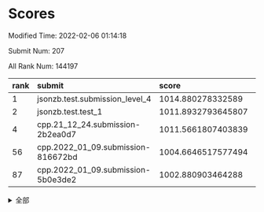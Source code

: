# Scores

Modified Time: 2022-02-06 01:14:18

Submit Num: 207

All Rank Num: 144197

| rank |               submit               |       score        |       sigma        | pk_num |
| :--- | :--------------------------------- | :----------------- | :----------------- | :----- |
| 1    | jsonzb.test.submission_level_4     | 1014.880278332589  | 0.8578562439018549 | 2781   |
| 2    | jsonzb.test.test_1                 | 1011.8932793645807 | 0.8091657369794566 | 2785   |
| 4    | cpp.21_12_24.submission-2b2ea0d7   | 1011.5661807403839 | 0.7573606361046601 | 2787   |
| 56   | cpp.2022_01_09.submission-816672bd | 1004.6646517577494 | 0.7196385569851471 | 2784   |
| 87   | cpp.2022_01_09.submission-5b0e3de2 | 1002.880903464288  | 0.7120671457716697 | 2786   |


<details>
<summary>全部</summary>

| rank |                 submit                 |       score        |       sigma        | pk_num |
| :--- | :------------------------------------- | :----------------- | :----------------- | :----- |
| 1    | jsonzb.test.submission_level_4         | 1014.880278332589  | 0.8578562439018549 | 2781   |
| 2    | jsonzb.test.test_1                     | 1011.8932793645807 | 0.8091657369794566 | 2785   |
| 3    | gobigger.level_3.submission_level_3_45 | 1011.7083254053794 | 0.7953737174643357 | 2787   |
| 4    | cpp.21_12_24.submission-2b2ea0d7       | 1011.5661807403839 | 0.7573606361046601 | 2787   |
| 5    | gobigger.level_3.submission_level_3_48 | 1011.451487644571  | 0.7798476378061036 | 2788   |
| 6    | gobigger.level_3.submission_level_3_14 | 1011.1512396529021 | 0.76615084772805   | 2782   |
| 7    | gobigger.level_3.submission_level_3_46 | 1011.1326797973767 | 0.7851289465816664 | 2785   |
| 8    | gobigger.level_3.submission_level_3_42 | 1011.0373234186518 | 0.7722404071001816 | 2787   |
| 9    | gobigger.level_3.submission_level_3_36 | 1010.9302421874334 | 0.7812490914926177 | 2792   |
| 10   | gobigger.level_3.submission_level_3_40 | 1010.908547395085  | 0.7592554200780748 | 2786   |
| 11   | gobigger.level_3.submission_level_3_28 | 1010.8934154573955 | 0.7638643965594331 | 2789   |
| 12   | gobigger.level_3.submission_level_3_4  | 1010.8930444976597 | 0.7589804603058614 | 2783   |
| 13   | gobigger.level_3.submission_level_3_35 | 1010.8771738952772 | 0.7866701378176684 | 2784   |
| 14   | gobigger.level_3.submission_level_3_21 | 1010.8565426155878 | 0.7654669078887267 | 2783   |
| 15   | gobigger.level_3.submission_level_3_39 | 1010.69717988693   | 0.7555744931471845 | 2784   |
| 16   | gobigger.level_3.submission_level_3_6  | 1010.5844016961532 | 0.7483296760693203 | 2783   |
| 17   | gobigger.level_3.submission_level_3_12 | 1010.5106899910893 | 0.769712712111417  | 2784   |
| 18   | gobigger.level_3.submission_level_3_2  | 1010.4997263751715 | 0.7620370670091293 | 2786   |
| 19   | gobigger.level_3.submission_level_3_43 | 1010.4970326368261 | 0.7720637069590398 | 2792   |
| 20   | gobigger.level_3.submission_level_3_49 | 1010.2954119586767 | 0.7489174968124764 | 2792   |
| 21   | gobigger.level_3.submission_level_3_44 | 1010.2214057669423 | 0.764589952584002  | 2780   |
| 22   | gobigger.level_3.submission_level_3_10 | 1010.1440994233687 | 0.745431382485034  | 2786   |
| 23   | gobigger.level_3.submission_level_3_25 | 1010.0036987970229 | 0.7544781418968151 | 2789   |
| 24   | gobigger.level_3.submission_level_3_1  | 1009.9683715615192 | 0.7463292009088374 | 2787   |
| 25   | gobigger.level_3.submission_level_3_17 | 1009.8251593259181 | 0.7447405832938135 | 2785   |
| 26   | gobigger.level_3.submission_level_3_0  | 1009.785528234141  | 0.7614512614870925 | 2784   |
| 27   | gobigger.level_3.submission_level_3_38 | 1009.754973106108  | 0.7443561269392437 | 2791   |
| 28   | gobigger.level_3.submission_level_3_8  | 1009.7489020520378 | 0.7462159777920249 | 2790   |
| 29   | gobigger.level_3.submission_level_3_33 | 1009.6677051987685 | 0.7535503670954189 | 2786   |
| 30   | gobigger.level_3.submission_level_3_18 | 1009.6373950377308 | 0.7709786912491686 | 2792   |
| 31   | gobigger.level_3.submission_level_3_13 | 1009.4984506546081 | 0.7620071032278795 | 2784   |
| 32   | gobigger.level_3.submission_level_3_34 | 1009.4946849410431 | 0.7456311527500608 | 2786   |
| 33   | gobigger.level_3.submission_level_3_3  | 1009.4303998154003 | 0.7389359525067304 | 2791   |
| 34   | gobigger.level_3.submission_level_3_11 | 1009.3717266405373 | 0.7452197185563326 | 2787   |
| 35   | gobigger.level_3.submission_level_3_22 | 1009.3436738808246 | 0.7739279309424656 | 2782   |
| 36   | gobigger.level_3.submission_level_3_16 | 1009.3303521846963 | 0.7390573021434074 | 2786   |
| 37   | gobigger.level_3.submission_level_3_5  | 1009.2577833309614 | 0.7595940644961297 | 2789   |
| 38   | gobigger.level_3.submission_level_3_47 | 1009.2358970860889 | 0.7439904218435156 | 2786   |
| 39   | gobigger.level_3.submission_level_3_20 | 1009.2265255198606 | 0.7637117048445258 | 2788   |
| 40   | gobigger.level_3.submission_level_3_15 | 1009.2250461294389 | 0.7483292448532041 | 2788   |
| 41   | gobigger.level_3.submission_level_3_32 | 1009.1595410465277 | 0.7442594929205514 | 2786   |
| 42   | gobigger.level_3.submission_level_3_19 | 1009.1190071131371 | 0.7505395208903594 | 2786   |
| 43   | gobigger.level_3.submission_level_3_24 | 1009.0644877501561 | 0.7408020988224017 | 2786   |
| 44   | gobigger.level_3.submission_level_3_27 | 1009.0507922224295 | 0.7505612124274487 | 2787   |
| 45   | gobigger.level_3.submission_level_3_41 | 1009.0156696902646 | 0.748441328275929  | 2786   |
| 46   | gobigger.level_3.submission_level_3_37 | 1008.9060743314169 | 0.760042021971618  | 2787   |
| 47   | gobigger.level_3.submission_level_3_30 | 1008.8843417744233 | 0.7452155209259644 | 2783   |
| 48   | gobigger.level_3.submission_level_3_9  | 1008.5969494338825 | 0.7351002970469952 | 2784   |
| 49   | gobigger.level_3.submission_level_3_7  | 1008.578935072314  | 0.7313863604082685 | 2785   |
| 50   | gobigger.level_3.submission_level_3_29 | 1008.5761258821051 | 0.7325025756470971 | 2789   |
| 51   | gobigger.level_3.submission_level_3_23 | 1008.5730807830108 | 0.7419247189941129 | 2783   |
| 52   | gobigger.level_3.submission_level_3_26 | 1008.4966419322116 | 0.7295175065638287 | 2786   |
| 53   | gobigger.level_3.submission_level_3_31 | 1007.697362205065  | 0.7523480073727103 | 2789   |
| 54   | gobigger.level_1.submission_level_1_22 | 1004.9760490621026 | 0.7266006291930395 | 2787   |
| 55   | gobigger.level_1.submission_level_1_12 | 1004.7700221038997 | 0.712241129009686  | 2781   |
| 56   | cpp.2022_01_09.submission-816672bd     | 1004.6646517577494 | 0.7196385569851471 | 2784   |
| 57   | gobigger.level_1.submission_level_1_44 | 1004.5465091426973 | 0.7115413294947792 | 2786   |
| 58   | gobigger.level_1.submission_level_1_9  | 1004.5201820704799 | 0.7234492068866143 | 2785   |
| 59   | gobigger.level_1.submission_level_1_47 | 1004.3181010530247 | 0.7092838806676717 | 2785   |
| 60   | gobigger.level_1.submission_level_1_3  | 1004.2116722296987 | 0.7084340760053023 | 2791   |
| 61   | gobigger.level_1.submission_level_1_2  | 1004.1253442293321 | 0.7162367667188078 | 2788   |
| 62   | gobigger.level_1.submission_level_1_8  | 1003.943054307518  | 0.7108727339358276 | 2787   |
| 63   | gobigger.level_1.submission_level_1_14 | 1003.9394987900168 | 0.7232534314157306 | 2782   |
| 64   | gobigger.level_1.submission_level_1_33 | 1003.896647675687  | 0.7302262643631001 | 2784   |
| 65   | gobigger.level_1.submission_level_1_6  | 1003.8957845588308 | 0.7102807223284293 | 2788   |
| 66   | gobigger.level_1.submission_level_1_37 | 1003.832590437429  | 0.7167028823986937 | 2786   |
| 67   | gobigger.level_1.submission_level_1_15 | 1003.7998336675859 | 0.7020977757325016 | 2792   |
| 68   | gobigger.level_1.submission_level_1_7  | 1003.7979710549553 | 0.7138562959145612 | 2785   |
| 69   | gobigger.level_1.submission_level_1_17 | 1003.7078193980751 | 0.7242615183380097 | 2786   |
| 70   | gobigger.level_1.submission_level_1_24 | 1003.6882700660452 | 0.7201031274867222 | 2785   |
| 71   | gobigger.level_1.submission_level_1_26 | 1003.6265782069873 | 0.7203916021314319 | 2789   |
| 72   | gobigger.level_1.submission_level_1_31 | 1003.6193918111467 | 0.719227593316384  | 2789   |
| 73   | gobigger.level_1.submission_level_1_27 | 1003.5474624808257 | 0.7101775008647824 | 2785   |
| 74   | gobigger.level_1.submission_level_1_1  | 1003.5350122515899 | 0.7185408754617508 | 2788   |
| 75   | gobigger.level_1.submission_level_1_35 | 1003.5338795775917 | 0.7174629497196506 | 2784   |
| 76   | gobigger.level_1.submission_level_1_41 | 1003.5258164341051 | 0.7191753579175723 | 2787   |
| 77   | gobigger.level_1.submission_level_1_13 | 1003.5147599355025 | 0.7158848467267975 | 2788   |
| 78   | gobigger.level_1.submission_level_1_29 | 1003.5007927478572 | 0.7163207807302544 | 2784   |
| 79   | gobigger.level_1.submission_level_1_42 | 1003.4252246992726 | 0.7107871448642936 | 2790   |
| 80   | gobigger.level_1.submission_level_1_40 | 1003.2600887419337 | 0.7205635931429127 | 2785   |
| 81   | gobigger.level_1.submission_level_1_43 | 1003.2278509447974 | 0.7165853769256193 | 2792   |
| 82   | gobigger.level_1.submission_level_1_32 | 1003.2011621924953 | 0.7127051189915307 | 2789   |
| 83   | gobigger.level_1.submission_level_1_34 | 1003.1011602686923 | 0.7123376950758171 | 2780   |
| 84   | gobigger.level_1.submission_level_1_5  | 1003.0730450720524 | 0.72155758459551   | 2785   |
| 85   | gobigger.level_1.submission_level_1_38 | 1003.0066841228819 | 0.7254414872821846 | 2786   |
| 86   | gobigger.level_1.submission_level_1_0  | 1002.8883536135452 | 0.7198973437258737 | 2781   |
| 87   | cpp.2022_01_09.submission-5b0e3de2     | 1002.880903464288  | 0.7120671457716697 | 2786   |
| 88   | gobigger.level_1.submission_level_1_49 | 1002.8247888733446 | 0.7211303898142325 | 2785   |
| 89   | gobigger.level_1.submission_level_1_18 | 1002.7514029180063 | 0.7077728118520902 | 2790   |
| 90   | gobigger.level_1.submission_level_1_11 | 1002.741455900866  | 0.7265860799053853 | 2787   |
| 91   | gobigger.level_1.submission_level_1_4  | 1002.6694984570103 | 0.7176743534649197 | 2788   |
| 92   | gobigger.level_1.submission_level_1_39 | 1002.6602793082233 | 0.7107497754217954 | 2791   |
| 93   | gobigger.level_1.submission_level_1_21 | 1002.5862259397165 | 0.7120709466212076 | 2783   |
| 94   | gobigger.level_1.submission_level_1_30 | 1002.5810376911345 | 0.7202221549222522 | 2785   |
| 95   | gobigger.level_1.submission_level_1_23 | 1002.542959244036  | 0.7128041295824448 | 2785   |
| 96   | gobigger.level_1.submission_level_1_48 | 1002.4112321946573 | 0.712089085547157  | 2789   |
| 97   | gobigger.level_1.submission_level_1_46 | 1002.4045658031758 | 0.718328298232221  | 2786   |
| 98   | gobigger.level_1.submission_level_1_45 | 1002.3065024631068 | 0.7146010269314178 | 2789   |
| 99   | gobigger.level_1.submission_level_1_36 | 1002.2486642917402 | 0.7078677318751878 | 2793   |
| 100  | gobigger.level_1.submission_level_1_16 | 1002.232060163669  | 0.7070568341444653 | 2787   |
| 101  | gobigger.level_1.submission_level_1_20 | 1002.1360890252889 | 0.7091339953718419 | 2783   |
| 102  | gobigger.level_1.submission_level_1_19 | 1002.1171253555076 | 0.7128846838782279 | 2782   |
| 103  | gobigger.level_1.submission_level_1_10 | 1001.9973246212545 | 0.7116989756473729 | 2787   |
| 104  | gobigger.level_1.submission_level_1_28 | 1001.9923096447673 | 0.7139970010307598 | 2786   |
| 105  | gobigger.level_1.submission_level_1_25 | 1001.9422573918623 | 0.7086083841870472 | 2786   |
| 106  | gobigger.random.submission_random_25   | 997.1483687051402  | 0.6950592535620989 | 2792   |
| 107  | gobigger.random.submission_random_37   | 996.9915882389085  | 0.7054561222447578 | 2786   |
| 108  | gobigger.random.submission_random_23   | 996.9563440047832  | 0.7047851532389312 | 2785   |
| 109  | gobigger.random.submission_random_24   | 996.6789646057563  | 0.7147155104546878 | 2781   |
| 110  | gobigger.random.submission_random_46   | 996.6703940823759  | 0.7323671143151073 | 2787   |
| 111  | gobigger.random.submission_random_14   | 996.6631176507923  | 0.7201360808888654 | 2785   |
| 112  | gobigger.random.submission_random_6    | 996.6456752515013  | 0.7124512517897345 | 2784   |
| 113  | gobigger.random.submission_random_48   | 996.6443029542687  | 0.7048010768217631 | 2786   |
| 114  | gobigger.random.submission_random_15   | 996.5160740654767  | 0.6986246830154109 | 2787   |
| 115  | gobigger.random.submission_random_8    | 996.4609590189781  | 0.7125956602150698 | 2782   |
| 116  | gobigger.random.submission_random_42   | 996.4171656652343  | 0.7089521517526338 | 2780   |
| 117  | gobigger.random.submission_random_17   | 996.3720547656546  | 0.7186783913100706 | 2787   |
| 118  | gobigger.random.submission_random_18   | 996.3269392365721  | 0.716516868497202  | 2784   |
| 119  | gobigger.random.submission_random_7    | 996.2942950745572  | 0.7151858041412736 | 2786   |
| 120  | gobigger.random.submission_random_9    | 996.2911307536197  | 0.7066805933291143 | 2782   |
| 121  | gobigger.random.submission_random_32   | 996.2710788038478  | 0.7045923594595422 | 2787   |
| 122  | gobigger.random.submission_random_40   | 996.204896639687   | 0.7193347462227766 | 2783   |
| 123  | gobigger.random.submission_random_22   | 996.1994055180982  | 0.7008249579637155 | 2786   |
| 124  | gobigger.random.submission_random_0    | 996.1932684664066  | 0.7105703604452632 | 2786   |
| 125  | gobigger.random.submission_random_30   | 996.1157019149807  | 0.6964215668989174 | 2784   |
| 126  | gobigger.random.submission_random_12   | 996.1128732143878  | 0.6993256937608592 | 2785   |
| 127  | gobigger.random.submission_random_28   | 996.1127054695793  | 0.7039689076621002 | 2787   |
| 128  | gobigger.random.submission_random_27   | 996.1117145192397  | 0.7027430125483665 | 2788   |
| 129  | gobigger.random.submission_random_16   | 996.0910876672278  | 0.7278863143047657 | 2793   |
| 130  | gobigger.random.submission_random_41   | 996.055961669803   | 0.7130452364435467 | 2787   |
| 131  | gobigger.random.submission_random_47   | 996.0268154742866  | 0.7172033186243204 | 2786   |
| 132  | gobigger.random.submission_random_29   | 995.9457021077707  | 0.7125000253033316 | 2782   |
| 133  | gobigger.random.submission_random_19   | 995.9276086575438  | 0.7080008855037689 | 2791   |
| 134  | gobigger.random.submission_random_3    | 995.9045583390339  | 0.712057739467229  | 2791   |
| 135  | gobigger.random.submission_random_26   | 995.8873401725289  | 0.7084811795071352 | 2786   |
| 136  | gobigger.random.submission_random_35   | 995.8562284833839  | 0.7025591160813304 | 2786   |
| 137  | gobigger.random.submission_random_21   | 995.8260396052698  | 0.7287766677339494 | 2789   |
| 138  | gobigger.random.submission_random_44   | 995.8258949057137  | 0.7003903923689774 | 2792   |
| 139  | gobigger.random.submission_random_20   | 995.7661681233245  | 0.6934873839381571 | 2783   |
| 140  | gobigger.random.submission_random_1    | 995.7368743609007  | 0.7156193932968452 | 2781   |
| 141  | gobigger.random.submission_random_45   | 995.6773599083213  | 0.718991566115638  | 2788   |
| 142  | gobigger.random.submission_random_39   | 995.5810936905355  | 0.7131995260434437 | 2783   |
| 143  | gobigger.random.submission_random_2    | 995.5521961082776  | 0.7253831882802987 | 2787   |
| 144  | gobigger.random.submission_random_5    | 995.533728895089   | 0.7177276840351755 | 2785   |
| 145  | gobigger.random.submission_random_38   | 995.4841364094174  | 0.6970744352913623 | 2789   |
| 146  | gobigger.random.submission_random_13   | 995.3726763400571  | 0.7264521370939033 | 2789   |
| 147  | gobigger.random.submission_random_31   | 995.3152171884675  | 0.7167916864319647 | 2788   |
| 148  | gobigger.random.submission_random_4    | 995.3139920723645  | 0.7124498482725454 | 2787   |
| 149  | gobigger.random.submission_random_36   | 995.3061736894118  | 0.7292606125643782 | 2781   |
| 150  | gobigger.random.submission_random_33   | 995.2908239432059  | 0.712297126786617  | 2786   |
| 151  | gobigger.random.submission_random_34   | 995.224434385658   | 0.7142175764223158 | 2787   |
| 152  | gobigger.random.submission_random_11   | 995.2007860904548  | 0.7251808265114355 | 2789   |
| 153  | gobigger.random.submission_random_10   | 995.1118231412318  | 0.7163935820358943 | 2788   |
| 154  | gobigger.random.submission_random_43   | 995.000892841284   | 0.7250230457440179 | 2785   |
| 155  | gobigger.random.submission_random_49   | 994.5906632545731  | 0.7106563672791338 | 2788   |
| 156  | gobigger.level_2.submission_level_2_41 | 993.8348992220142  | 0.7368831631651032 | 2787   |
| 157  | gobigger.level_2.submission_level_2_35 | 993.4694644857252  | 0.7362252766874177 | 2792   |
| 158  | gobigger.level_2.submission_level_2_46 | 993.4481593080577  | 0.7184812222952514 | 2790   |
| 159  | gobigger.level_2.submission_level_2_13 | 993.4094121827679  | 0.7425992202170455 | 2789   |
| 160  | gobigger.level_2.submission_level_2_17 | 993.329651747394   | 0.7410380174413195 | 2783   |
| 161  | gobigger.level_2.submission_level_2_38 | 993.2622119324081  | 0.7515940178389157 | 2791   |
| 162  | gobigger.level_2.submission_level_2_27 | 993.2163880263752  | 0.7612698222630709 | 2790   |
| 163  | gobigger.level_2.submission_level_2_6  | 993.1109989526642  | 0.7237779934270571 | 2786   |
| 164  | gobigger.level_2.submission_level_2_10 | 993.0398230796277  | 0.7376696359748743 | 2784   |
| 165  | gobigger.level_2.submission_level_2_24 | 992.8730277494179  | 0.7527602597067445 | 2786   |
| 166  | gobigger.level_2.submission_level_2_23 | 992.7919855286348  | 0.7419860445037254 | 2788   |
| 167  | gobigger.level_2.submission_level_2_7  | 992.7554312655412  | 0.743868664713984  | 2784   |
| 168  | gobigger.level_2.submission_level_2_30 | 992.7472846297875  | 0.7471663821303031 | 2784   |
| 169  | gobigger.level_2.submission_level_2_43 | 992.7218019186975  | 0.7328287374889422 | 2787   |
| 170  | gobigger.level_2.submission_level_2_14 | 992.71189356112    | 0.7295768706337213 | 2789   |
| 171  | gobigger.level_2.submission_level_2_45 | 992.6925146692724  | 0.7257625945098868 | 2788   |
| 172  | gobigger.level_2.submission_level_2_22 | 992.6213643383392  | 0.746151892283934  | 2787   |
| 173  | gobigger.level_2.submission_level_2_16 | 992.6157627251938  | 0.7224132997551922 | 2789   |
| 174  | gobigger.level_2.submission_level_2_36 | 992.5997279706529  | 0.7420278292526311 | 2783   |
| 175  | gobigger.level_2.submission_level_2_48 | 992.4901066475239  | 0.7260893199279634 | 2785   |
| 176  | gobigger.level_2.submission_level_2_34 | 992.4543396340249  | 0.7328199709809301 | 2791   |
| 177  | gobigger.level_2.submission_level_2_1  | 992.3681872990171  | 0.7258062083382565 | 2789   |
| 178  | gobigger.level_2.submission_level_2_11 | 992.3301700519086  | 0.7261766253405992 | 2780   |
| 179  | gobigger.level_2.submission_level_2_33 | 992.3223980669999  | 0.7478186626407617 | 2785   |
| 180  | gobigger.level_2.submission_level_2_19 | 992.3126128283203  | 0.7642774495371708 | 2781   |
| 181  | gobigger.level_2.submission_level_2_42 | 992.2806292331854  | 0.7484025952276528 | 2788   |
| 182  | gobigger.level_2.submission_level_2_2  | 992.2637852452381  | 0.7509665597210632 | 2788   |
| 183  | gobigger.level_2.submission_level_2_49 | 992.0683984886936  | 0.7309523947056628 | 2786   |
| 184  | gobigger.level_2.submission_level_2_25 | 992.0210177005422  | 0.7478359628273357 | 2785   |
| 185  | gobigger.level_2.submission_level_2_12 | 992.0163342750004  | 0.7437282365357523 | 2784   |
| 186  | gobigger.level_2.submission_level_2_31 | 991.9811127332481  | 0.7433996812513883 | 2791   |
| 187  | gobigger.level_2.submission_level_2_37 | 991.933503737401   | 0.7615305028552559 | 2787   |
| 188  | gobigger.level_2.submission_level_2_21 | 991.8893080154508  | 0.7379468551647503 | 2788   |
| 189  | gobigger.level_2.submission_level_2_26 | 991.8501149267055  | 0.7310931811028842 | 2790   |
| 190  | gobigger.level_2.submission_level_2_9  | 991.8385133406222  | 0.7250290952884181 | 2788   |
| 191  | gobigger.level_2.submission_level_2_40 | 991.8298678912528  | 0.7383488312939435 | 2786   |
| 192  | gobigger.level_2.submission_level_2_32 | 991.6211138202472  | 0.7760930339234021 | 2783   |
| 193  | gobigger.level_2.submission_level_2_18 | 991.5887687523011  | 0.7489074030499325 | 2792   |
| 194  | gobigger.level_2.submission_level_2_20 | 991.5586764256193  | 0.7391117048459079 | 2782   |
| 195  | gobigger.level_2.submission_level_2_8  | 991.4598131128332  | 0.7702007429611555 | 2786   |
| 196  | gobigger.level_2.submission_level_2_39 | 991.4544522124999  | 0.7656021321673941 | 2787   |
| 197  | gobigger.level_2.submission_level_2_4  | 991.4397332410529  | 0.7713050309014964 | 2783   |
| 198  | gobigger.level_2.submission_level_2_44 | 991.3161411344977  | 0.7400988938913949 | 2791   |
| 199  | gobigger.level_2.submission_level_2_0  | 991.2660879166477  | 0.7512439258479999 | 2786   |
| 200  | gobigger.level_2.submission_level_2_47 | 990.8789219462865  | 0.7652342562848637 | 2792   |
| 201  | gobigger.level_2.submission_level_2_28 | 990.8172657511188  | 0.7550304599124261 | 2786   |
| 202  | gobigger.level_2.submission_level_2_15 | 990.6705034647802  | 0.7749051445669624 | 2789   |
| 203  | gobigger.level_2.submission_level_2_29 | 990.4401102564843  | 0.7539144629120407 | 2788   |
| 204  | gobigger.level_2.submission_level_2_5  | 989.9988603766838  | 0.7866887207222496 | 2787   |
| 205  | gobigger.level_2.submission_level_2_3  | 989.9916350781107  | 0.7698105623561708 | 2791   |
| 206  | gobigger.none.submission_none_0        | 976.7603732803896  | 1.4003729741992017 | 2785   |
| 207  | gobigger.none.submission_none_1        | 974.1906740724032  | 1.5898699317862717 | 2781   |

</details>